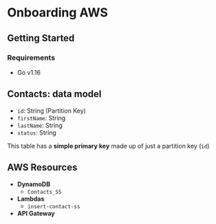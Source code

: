 # Onboarding AWS

## Getting Started

### Requirements

- Go v1.16

## Contacts: data model

- `id`: String (Partition Key)
- `firstName`: String
- `lastName`: String
- `status`: String

This table has a **simple primary key** made up of just a partition key (`id`)

## AWS Resources

- **DynamoDB**
    - `Contacts_SS`
- **Lambdas**
    - `insert-contact-ss`
- **API Gateway**